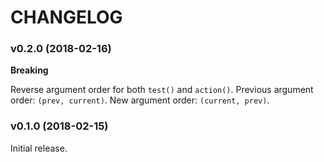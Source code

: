 # CHANGELOG

### v0.2.0 (2018-02-16)

**Breaking**

Reverse argument order for both `test()` and `action()`. Previous argument order: `(prev, current)`. New argument order: `(current, prev)`.

### v0.1.0 (2018-02-15)

Initial release.
